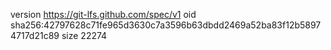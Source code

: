 version https://git-lfs.github.com/spec/v1
oid sha256:42797628c71fe965d3630c7a3596b63dbdd2469a52ba83f12b58974717d21c89
size 22274
